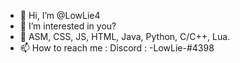 - 👋 Hi, I’m @LowLie4
- 👀 I’m interested in you?
- 🌱 ASM, CSS, JS, HTML, Java, Python, C/C++, Lua.
- 📫 How to reach me : Discord : -LowLie-#4398

<!---
LowLie4/LowLie4 is a ✨ special ✨ repository because its `README.md` (this file) appears on your GitHub profile.
You can click the Preview link to take a look at your changes.
--->
